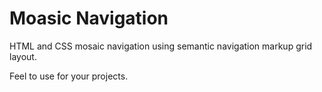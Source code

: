 # Moasic Navigation

HTML and CSS mosaic navigation using semantic navigation markup grid layout.

Feel to use for your projects.
